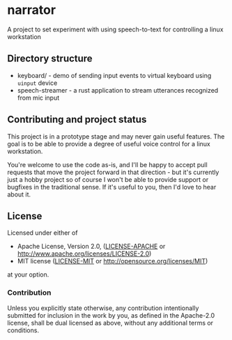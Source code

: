 # narrator

A project to set experiment with using speech-to-text for controlling a linux workstation

## Directory structure

- keyboard/ - demo of sending input events to virtual keyboard using `uinput` device
- speech-streamer - a rust application to stream utterances recognized from mic input

## Contributing and project status

This project is in a prototype stage and may never gain useful features. 
The goal is to be able to provide a degree of useful voice control for a
linux workstation. 

You're welcome to use the code as-is, and I'll be happy to accept pull requests
that move the project forward in that direction - but it's currently just a
hobby project so of course I won't be able to provide support or bugfixes in
the traditional sense. If it's useful to you, then I'd love to hear about it.

## License

Licensed under either of

 * Apache License, Version 2.0, ([LICENSE-APACHE](LICENSE-APACHE) or http://www.apache.org/licenses/LICENSE-2.0)
 * MIT license ([LICENSE-MIT](LICENSE-MIT) or http://opensource.org/licenses/MIT)

at your option.

### Contribution

Unless you explicitly state otherwise, any contribution intentionally submitted
for inclusion in the work by you, as defined in the Apache-2.0 license, shall be dual licensed as above, without any
additional terms or conditions.
